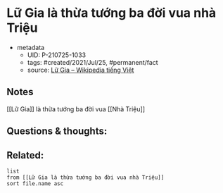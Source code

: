 ---
---

# Lữ Gia là thừa tướng ba đời vua nhà Triệu

- metadata
	- UID: P-210725-1033
	- tags: #created/2021/Jul/25, #permanent/fact 
	- source: [Lữ Gia – Wikipedia tiếng Việt](https://vi.wikipedia.org/wiki/L%E1%BB%AF_Gia)

## Notes
[[Lữ Gia]] là thừa tướng ba đời vua [[Nhà Triệu]]

## Questions & thoughts:

## Related:
```dataview
list
from [[Lữ Gia là thừa tướng ba đời vua nhà Triệu]]
sort file.name asc
```
